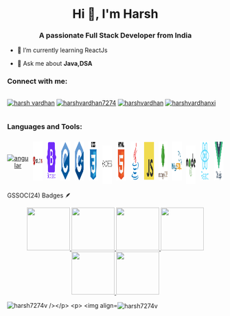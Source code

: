 

<h1 align="center">Hi 👋, I'm Harsh</h1>
<h3 align="center">A passionate Full Stack Developer from India</h3>
<!-- <img align="center" alt="Coding" width="500" src="https://media2.giphy.com/media/v1.Y2lkPTc5MGI3NjExNTVhZnZxMHR2eHd3cDVld3dkamE3aHplZ3U1OW1wZ3E1aTZ2MTN5NyZlcD12MV9pbnRlcm5hbF9naWZfYnlfaWQmY3Q9Zw/RbDKaczqWovIugyJmW/giphy.webp">


<p align="left"> <img src="https://komarev.com/ghpvc/?username=2004shweta&label=Profile%20views&color=0e75b6&style=flat" alt="harsh7274v" /> </p>
 -->
 
- 🌱 I’m currently learning ReactJs

- 💬 Ask me about **Java,DSA**



<h3 align="left">Connect with me:</h3>
<div style='display:flex; align-items:center; gap: 10px;' align='center'>


<a href="https://www.linkedin.com/in/harsh0204/" target="blank"><img align="center" src="https://raw.githubusercontent.com/rahuldkjain/github-profile-readme-generator/master/src/images/icons/Social/linked-in-alt.svg" alt="harsh vardhan" height="80" width="90" /></a>
<a href="https://www.instagram.com/rane.harsh_01/?__pwa=1" target="blank"><img align="center" src="https://raw.githubusercontent.com/rahuldkjain/github-profile-readme-generator/master/src/images/icons/Social/instagram.svg" alt="harshvardhan7274" height="80" width="90" /></a>
<a href="https://www.leetcode.com/harshvardhan" target="blank"><img align="center" src="https://raw.githubusercontent.com/rahuldkjain/github-profile-readme-generator/master/src/images/icons/Social/leet-code.svg" alt="harshvardhan" height="80" width="90" /></a>
<a href="https://www.geeksforgeeks.org/user/harshvardehxi/" target="blank"><img align="center" src="https://raw.githubusercontent.com/rahuldkjain/github-profile-readme-generator/master/src/images/icons/Social/geeks-for-geeks.svg" alt="harshvardhanxi" height="80" width="90" /></a>
</div>

<h3 align="left">Languages and Tools:</h3>
<div style='display:flex; align-items:center; gap: 10px;' align='center'>
<a href="https://angular.io" target="_blank" rel="noreferrer"> 
<img src="https://angular.io/assets/images/logos/angular/angular.svg" alt="angular" width="80" height="90"/> </a> <a href="https://angular.io" target="_blank" rel="noreferrer">
<img src="https://raw.githubusercontent.com/devicons/devicon/master/icons/angularjs/angularjs-original-wordmark.svg" alt="angularjs" width="80" height="90"/> </a> <a href="https://getbootstrap.com" target="_blank" rel="noreferrer"> 
<img src="https://raw.githubusercontent.com/devicons/devicon/master/icons/bootstrap/bootstrap-plain-wordmark.svg" alt="bootstrap" width="80" height="90"/> </a> <a href="https://www.cprogramming.com/" target="_blank" rel="noreferrer"> 
<img src="https://raw.githubusercontent.com/devicons/devicon/master/icons/c/c-original.svg" alt="c" width="80" height="90"/> </a> <a href="https://www.w3schools.com/cpp/" target="_blank" rel="noreferrer"> 
<img src="https://raw.githubusercontent.com/devicons/devicon/master/icons/cplusplus/cplusplus-original.svg" alt="cplusplus" width="80" height="90"/> </a> <a href="https://www.w3schools.com/css/" target="_blank" rel="noreferrer"> 
<img src="https://raw.githubusercontent.com/devicons/devicon/master/icons/css3/css3-original-wordmark.svg" alt="css3" width="80" height="90"/> </a> <a href="https://expressjs.com" target="_blank" rel="noreferrer"> <br>
<img src="https://raw.githubusercontent.com/devicons/devicon/master/icons/express/express-original-wordmark.svg" alt="express"width="80" height="90"/> </a> <a href="https://www.w3.org/html/" target="_blank" rel="noreferrer"> 
<img src="https://raw.githubusercontent.com/devicons/devicon/master/icons/html5/html5-original-wordmark.svg" alt="html5" width="80" height="90"/> </a> <a href="https://www.java.com" target="_blank" rel="noreferrer">
<img src="https://raw.githubusercontent.com/devicons/devicon/master/icons/java/java-original.svg" alt="java" width="80" height="90"/> </a> <a href="https://developer.mozilla.org/en-US/docs/Web/JavaScript" target="_blank" rel="noreferrer"> 
<img src="https://raw.githubusercontent.com/devicons/devicon/master/icons/javascript/javascript-original.svg" alt="javascript" width="80" height="90"/> </a> <a href="https://www.mongodb.com/" target="_blank" rel="noreferrer"> 
<img src="https://raw.githubusercontent.com/devicons/devicon/master/icons/mongodb/mongodb-original-wordmark.svg" alt="mongodb"width="80" height="90"/> </a> <a href="https://www.mysql.com/" target="_blank" rel="noreferrer"> 
<img src="https://raw.githubusercontent.com/devicons/devicon/master/icons/mysql/mysql-original-wordmark.svg" alt="mysql" width="80" height="90"/> </a> <a href="https://nodejs.org" target="_blank" rel="noreferrer"><br>
<img src="https://raw.githubusercontent.com/devicons/devicon/master/icons/nodejs/nodejs-original-wordmark.svg" alt="nodejs"  width="80" height="90"/> </a> <a href="https://reactjs.org/" target="_blank" rel="noreferrer"> 
<img src="https://raw.githubusercontent.com/devicons/devicon/master/icons/react/react-original-wordmark.svg" alt="react" width="80" height="90"/> </a> <a href="https://vuejs.org/" target="_blank" rel="noreferrer">
<img src="https://raw.githubusercontent.com/devicons/devicon/master/icons/vuejs/vuejs-original-wordmark.svg" alt="vuejs" width="80" height="90"/>
</a>
</div>

GSSOC(24) Badges 🪶
<div style='display:flex; align-items:center; gap: 10px;' align='center'><a href="https://gssoc.girlscript.tech/leaderboard">
<img src="https://raw.githubusercontent.com/GSSoC24/Postman-Challenge/main/docs/assets/Postman%20White.png" width="100px" height="100px" />
  <img src="https://raw.githubusercontent.com/GSSoC24/Postman-Challenge/main/docs/assets/1.png" width="100px" height="100px" />
  <img src="https://raw.githubusercontent.com/GSSoC24/Postman-Challenge/main/docs/assets/2.png" width="100px" height="100px" />
  <img src="https://raw.githubusercontent.com/GSSoC24/Postman-Challenge/main/docs/assets/3.png" width="100px" height="100px" />
  <img src="https://raw.githubusercontent.com/GSSoC24/Postman-Challenge/main/docs/assets/4.png" width="100px" height="100px" />
  <img src="https://raw.githubusercontent.com/GSSoC24/Postman-Challenge/main/docs/assets/5.png" width="100px" height="100px" />
  </a>
</div>

<p><img align="left" src="https://github-readme-stats.vercel.app/api/top-langs?username=harsh7274v&show_icons=true&locale=en&layout=compact" alt="harsh7274v /></p>

<p>&nbsp;<img align="center" src="https://github-readme-stats.vercel.app/api?username=harsh7274v&show_icons=true&locale=en" alt="harsh7274v" /></p>

<p><img align="center" src="https://github-readme-streak-stats.herokuapp.com/?user=harsh7274v&" alt="harsh7274v" /></p>
